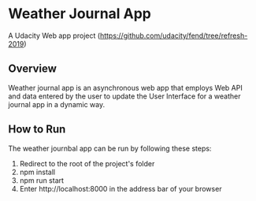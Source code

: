 # Weather Journal App
A Udacity Web app project (https://github.com/udacity/fend/tree/refresh-2019)

## Overview
Weather journal app is an asynchronous web app that employs Web API and data entered by the user to update the User Interface for a weather journal app in a dynamic way. 

## How to Run
The weather journbal app can be run by following these steps:
1. Redirect to the root of the project's folder
2. npm install
3. npm run start
4. Enter http://localhost:8000 in the address bar of your browser
   
